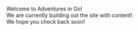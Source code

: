 Welcome to Adventures in Go!  
We are currently building out the site with content!  
We hope you check back soon!